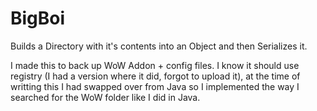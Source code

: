 # BigBoi
Builds a Directory with it's contents into an Object and then Serializes it.


I made this to back up WoW Addon + config files. I know it should use registry (I had a version where it did, forgot to upload it),
at the time of writting this I had swapped over from Java so I implemented the way I searched for the WoW folder like I did in Java.
